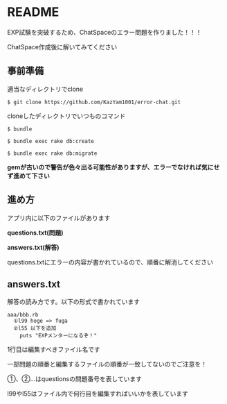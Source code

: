 # README
EXP試験を突破するため、ChatSpaceのエラー問題を作りました！！！

ChatSpace作成後に解いてみてください

## 事前準備

適当なディレクトリでclone

`$ git clone https://github.com/KazYam1001/error-chat.git`

cloneしたディレクトリでいつものコマンド

`$ bundle`

`$ bundle exec rake db:create`

`$ bundle exec rake db:migrate`

**gemが古いので警告が色々出る可能性がありますが、エラーでなければ気にせず進めて下さい**

## 進め方
アプリ内に以下のファイルがあります

__questions.txt(問題)__

__answers.txt(解答)__

questions.txtにエラーの内容が書かれているので、順番に解消してください

## answers.txt
解答の読み方です。以下の形式で書かれています
```
aaa/bbb.rb
  ①l99 hoge => fuga
  ②l55 以下を追加
    puts "EXPメンターになるぞ！"
```
1行目は編集すべきファイル名です

一部問題の順番と編集するファイルの順番が一致してないのでご注意を！

①、②...はquestionsの問題番号を表しています

l99やl55はファイル内で何行目を編集すればいいかを表しています
